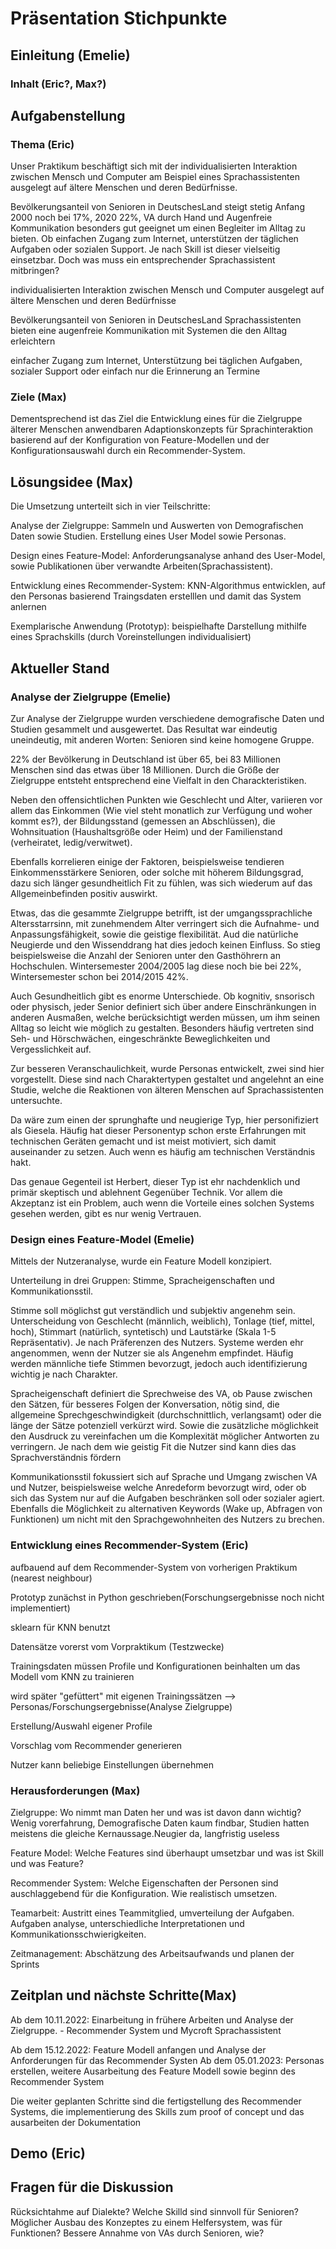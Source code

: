 # Präsentation Stichpunkte
## Einleitung (Emelie)
### Inhalt (Eric?, Max?)
## Aufgabenstellung
### Thema (Eric)
Unser Praktikum beschäftigt sich mit der individualisierten Interaktion zwischen Mensch und Computer am Beispiel eines Sprachassistenten ausgelegt auf ältere Menschen und deren Bedürfnisse.

Bevölkerungsanteil von Senioren in DeutschesLand steigt stetig Anfang 2000 noch bei 17%, 2020 22%, VA durch Hand und Augenfreie Kommunikation besonders gut geeignet um einen Begleiter im Alltag zu bieten. Ob einfachen Zugang zum Internet, unterstützen der täglichen Aufgaben oder sozialen Support. Je nach Skill ist dieser vielseitig einsetzbar. Doch was muss ein entsprechender Sprachassistent mitbringen?

individualisierten Interaktion zwischen Mensch und Computer
ausgelegt auf ältere Menschen und deren Bedürfnisse

Bevölkerungsanteil von Senioren in DeutschesLand
Sprachassistenten bieten eine augenfreie Kommunikation mit Systemen die den Alltag erleichtern

einfacher Zugang zum Internet, Unterstützung bei täglichen Aufgaben, sozialer Support oder einfach nur die Erinnerung an Termine 

### Ziele (Max)
Dementsprechend ist das Ziel die Entwicklung eines für die Zielgruppe älterer Menschen anwendbaren Adaptionskonzepts für Sprachinteraktion basierend auf der Konfiguration von Feature-Modellen und der Konfigurationsauswahl durch ein Recommender-System.

## Lösungsidee (Max)
Die Umsetzung unterteilt sich in vier Teilschritte:

Analyse der Zielgruppe: Sammeln und Auswerten von Demografischen Daten sowie Studien. Erstellung eines User Model sowie Personas.

Design eines Feature-Model: Anforderungsanalyse anhand des User-Model, sowie Publikationen über verwandte Arbeiten(Sprachassistent).

Entwicklung eines Recommender-System: KNN-Algorithmus entwicklen, auf den Personas basierend Traingsdaten erstelllen und damit das System anlernen

Exemplarische Anwendung (Prototyp): beispielhafte Darstellung mithilfe eines Sprachskills (durch Voreinstellungen individualisiert)

## Aktueller Stand
### Analyse der Zielgruppe (Emelie)
Zur Analyse der Zielgruppe wurden verschiedene demografische Daten und Studien gesammelt und ausgewertet. Das Resultat war eindeutig uneindeutig, mit anderen Worten: Senioren sind keine homogene Gruppe. 

22% der Bevölkerung in Deutschland ist über 65, bei 83 Millionen Menschen sind das etwas über 18 Millionen. Durch die Größe der Zielgruppe entsteht entsprechend eine Vielfalt in den Charackteristiken. 

Neben den offensichtlichen Punkten wie Geschlecht und Alter, variieren vor allem das Einkommen (Wie viel steht monatlich zur Verfügung und woher kommt es?), der Bildungsstand (gemessen an Abschlüssen), die Wohnsituation (Haushaltsgröße oder Heim) und der Familienstand (verheiratet, ledig/verwitwet). 

Ebenfalls korrelieren einige der Faktoren, beispielsweise tendieren Einkommensstärkere Senioren, oder solche mit höherem Bildungsgrad, dazu sich länger gesundheitlich Fit zu fühlen, was sich wiederum auf das Allgemeinbefinden positiv auswirkt.

Etwas, das die gesammte Zielgruppe betrifft, ist der umgangssprachliche Altersstarrsinn, mit zunehmendem Alter verringert sich die Aufnahme- und Anpassungsfähigkeit, sowie die geistige flexibilität. Aud die natürliche Neugierde und den Wissenddrang hat dies jedoch keinen Einfluss. So stieg beispielsweise die Anzahl der Senioren unter den Gasthöhrern an Hochschulen. Wintersemester 2004/2005 lag diese noch bie bei 22%, Wintersemester schon bei 2014/2015 42%. 

Auch Gesundheitlich gibt es enorme Unterschiede. Ob kognitiv, snsorisch oder physisch, jeder Senior definiert sich über andere Einschränkungen in anderen Ausmaßen, welche berücksichtigt werden müssen, um ihm seinen Alltag so leicht wie möglich zu gestalten. 
Besonders häufig vertreten sind Seh- und Hörschwächen, eingeschränkte Beweglichkeiten und Vergesslichkeit auf. 

Zur besseren Veranschaulichkeit, wurde Personas entwickelt, zwei sind hier vorgestellt. Diese sind nach Charaktertypen gestaltet und angelehnt an eine Studie, welche die Reaktionen von älteren Menschen auf Sprachassistenten untersuchte. 

Da wäre zum einen der sprunghafte und neugierige Typ, hier personifiziert als Giesela. Häufig hat dieser Personentyp schon erste Erfahrungen mit technischen Geräten gemacht und ist meist motiviert, sich damit auseinander zu setzen. Auch wenn es häufig am technischen Verständnis hakt.

Das genaue Gegenteil ist Herbert, dieser Typ ist ehr nachdenklich und primär skeptisch und ablehnent Gegenüber Technik. Vor allem die Akzeptanz ist ein Problem, auch wenn die Vorteile eines solchen Systems gesehen werden, gibt es nur wenig Vertrauen. 

### Design eines Feature-Model (Emelie)
Mittels der Nutzeranalyse, wurde ein Feature Modell konzipiert.

Unterteilung in drei Gruppen: Stimme, Spracheigenschaften und Kommunikationsstil.

Stimme soll möglichst gut verständlich und subjektiv angenehm sein. Unterscheidung von Geschlecht (männlich, weiblich), Tonlage (tief, mittel, hoch), Stimmart (natürlich, syntetisch) und Lautstärke (Skala 1-5 Repräsentativ). Je nach Präferenzen des Nutzers. Systeme werden ehr angenommen, wenn der Nutzer sie als Angenehm empfindet. Häufig werden männliche tiefe Stimmen bevorzugt, jedoch auch identifizierung wichtig je nach Charakter. 

Spracheigenschaft definiert die Sprechweise des VA, ob Pause zwischen den Sätzen, für besseres Folgen der Konversation, nötig sind, die allgemeine Sprechgeschwindigkeit (durchschnittlich, verlangsamt) oder die länge der Sätze potenziell verkürzt wird. Sowie die zusätzliche möglichkeit den Ausdruck zu vereinfachen um die Komplexität möglicher Antworten zu verringern. Je nach dem wie geistig Fit die Nutzer sind kann dies das Sprachverständnis fördern

Kommunikationsstil fokussiert sich auf Sprache und Umgang zwischen VA und Nutzer, beispielsweise welche Anredeform bevorzugt wird, oder ob sich das System nur auf die Aufgaben beschränken soll oder sozialer agiert. Ebenfalls die Möglichkeit zu alternativen Keywords (Wake up, Abfragen von Funktionen) um nicht mit den Sprachgewohnheiten des Nutzers zu brechen. 

### Entwicklung eines Recommender-System (Eric)

aufbauend auf dem Recommender-System von vorherigen Praktikum (nearest neighbour)

Prototyp zunächst in Python geschrieben(Forschungsergebnisse noch nicht implementiert)

sklearn für KNN benutzt

Datensätze vorerst vom Vorpraktikum (Testzwecke)

Trainingsdaten müssen Profile und Konfigurationen beinhalten um das Modell vom KNN zu trainieren

wird später "gefüttert" mit eigenen Trainingssätzen --> Personas/Forschungsergebnisse(Analyse Zielgruppe)

Erstellung/Auswahl eigener Profile

Vorschlag vom Recommender generieren

Nutzer kann beliebige Einstellungen übernehmen

### Herausforderungen (Max)
Zielgruppe: Wo nimmt man Daten her und was ist davon dann wichtig? Wenig vorerfahrung, Demografische Daten kaum findbar, Studien hatten meistens die gleiche Kernaussage.Neugier da, langfristig useless 

Feature Model: Welche Features sind überhaupt umsetzbar und was ist Skill und was Feature? 

Recommender System: Welche Eigenschaften der Personen sind auschlaggebend für die Konfiguration. Wie realistisch umsetzen. 

Teamarbeit: Austritt eines Teammitglied, umverteilung der Aufgaben. Aufgaben analyse, unterschiedliche Interpretationen und Kommunikationsschwierigkeiten.

Zeitmanagement: Abschätzung des Arbeitsaufwands und planen der Sprints

## Zeitplan und nächste Schritte(Max)

Ab dem 10.11.2022: Einarbeitung in frühere Arbeiten und Analyse der Zielgruppe. 
    - Recommender System und Mycroft Sprachassistent

Ab dem 15.12.2022: Feature Modell anfangen und Analyse der Anforderungen für das Recommender Systen
Ab dem 05.01.2023: Personas erstellen, weitere Ausarbeitung des Feature Modell sowie beginn des Recommender System

Die weiter geplanten Schritte sind die fertigstellung des Recommender Systems, die implementierung des Skills zum proof of concept und das ausarbeiten der Dokumentation

## Demo (Eric)

## Fragen für die Diskussion

Rücksichtahme auf Dialekte?
Welche Skilld sind sinnvoll für Senioren?
Möglicher Ausbau des Konzeptes zu einem Helfersystem, was für Funktionen?
Bessere Annahme von VAs durch Senioren, wie?